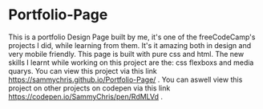 # Portfolio-Page
This is a portfolio Design Page built by me, it's one of the freeCodeCamp's projects I did, while learning from them.
It's it amazing both in design and very mobile friendly.
This page is built with pure css and html.
The new skills I learnt while working on this project are the: css flexboxs and media quarys.
You can view this project via this link  https://sammychris.github.io/Portfolio-Page/  .
You can aswell view this project on other projects on codepen via this link  https://codepen.io/SammyChris/pen/RdMLVd  .
